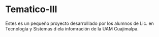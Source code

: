 # Tematico-III
Estes es un pequeño proyecto desarrolllado por los alumnos de Lic. en Tecnología y Sistemas d ela infomración de la UAM Cuajimalpa.
